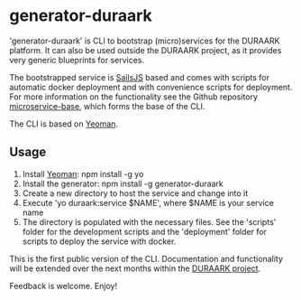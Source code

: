 # generator-duraark

'generator-duraark' is CLI to bootstrap (micro)services for the DURAARK platform. It can also be used outside the DURAARK project, as it provides very generic blueprints for services.

The bootstrapped service is [SailsJS](http://sailsjs.org) based and comes with scripts for automatic docker deployment and with convenience scripts for deployment. For more information on the functionality see the Github repository [microservice-base](https://github.com/DURAARK/microservice-base), which forms the base of the CLI.

The CLI is based on [Yeoman](http://yeoman.io).

## Usage

1. Install [Yeoman](http://yeoman.io): npm install -g yo
2. Install the generator: npm install -g generator-duraark
3. Create a new directory to host the service and change into it
4. Execute 'yo duraark:service $NAME', where $NAME is your service name
5. The directory is populated with the necessary files. See the 'scripts' folder for the development scripts and the 'deployment' folder for scripts to deploy the service with docker.

This is the first public version of the CLI. Documentation and functionality will be extended over the next months within the [DURAARK project](http://duraark.eu).

Feedback is welcome. Enjoy!
